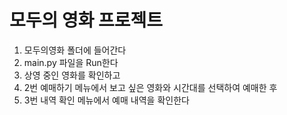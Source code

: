 # 모두의 영화 프로젝트
1. 모두의영화 폴더에 들어간다
2. main.py 파일을 Run한다
3. 상영 중인 영화를 확인하고
4. 2번 예매하기 메뉴에서 보고 싶은 영화와
   시간대를 선택하여 예매한 후
5. 3번 내역 확인 메뉴에서 예매 내역을 확인한다